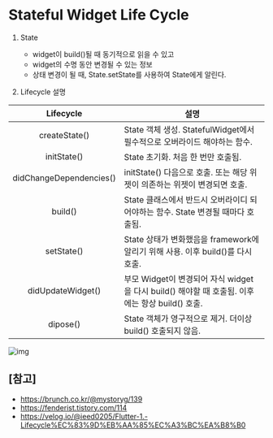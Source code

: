 # Stateful Widget Life Cycle



1. State
   - widget이 build()될 때 동기적으로 읽을 수 있고
   - widget의 수명 동안 변경될 수 있는 정보
   - 상태 변경이 될 때, State.setState를 사용하여 State에게 알린다.



2. Lifecycle 설명


|Lifecycle|설명|
|:-:|-|
|createState()|State 객체 생성. StatefulWidget에서 필수적으로 오버라이드 해야하는 함수.|
|initState()|State 초기화. 처음 한 번만 호출됨.|
|didChangeDependencies()|initState() 다음으로 호출. 또는 해당 위젯이 의존하는 위젯이 변경되면 호출.|
|build()|State 클래스에서 반드시 오버라이디 되어야하는 함수. State 변경될 때마다 호출됨.|
|setState()|State 상태가 변화했음을 framework에 알리기 위해 사용. 이후 build()를 다시 호출.|
|didUpdateWidget()|부모 Widget이 변경되어 자식 widget을 다시 build() 해야할 때 호출됨. 이후에는 항상 build() 호출.|
|dipose()|State 객체가 영구적으로 제거. 더이상 build() 호출되지 않음.|



![img](https://media.vlpt.us/images/ieed0205/post/58506754-27b1-4423-b62f-6eb8b7281e40/%EC%BA%A1%EC%B2%98.PNG)





## [참고]

- https://brunch.co.kr/@mystoryg/139
- https://fenderist.tistory.com/114
- https://velog.io/@ieed0205/Flutter-1.-Lifecycle%EC%83%9D%EB%AA%85%EC%A3%BC%EA%B8%B0
